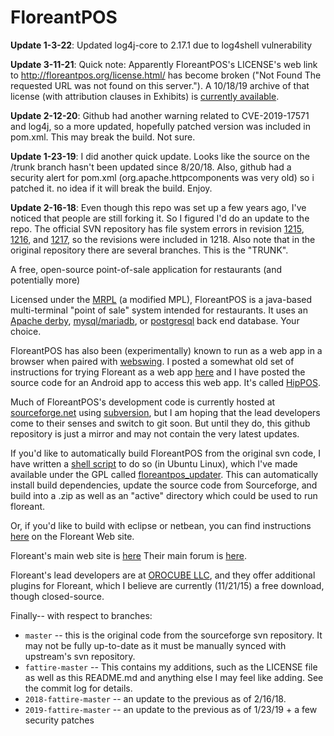 # FloreantPOS

**Update 1-3-22**:  Updated log4j-core to 2.17.1 due to log4shell vulnerability

**Update 3-11-21**:  Quick note:  Apparently FloreantPOS's LICENSE's web link to http://floreantpos.org/license.html/ has become broken ("Not Found The requested URL was not found on this server.").  A 10/18/19 archive of that license (with attribution clauses in Exhibits) is [currently available](http://web.archive.org/web/20191018191240/http://floreantpos.org:80/license.html/).

**Update 2-12-20**:  Github had another warning related to CVE-2019-17571 and log4j, so a more updated, hopefully patched version was included in pom.xml.  This may break the build.  Not sure.

**Update 1-23-19**:  I did another quick update.  Looks like the source on the /trunk branch hasn't been updated since 8/20/18.  Also, github had a security alert
for pom.xml (org.apache.httpcomponents was very old) so i patched it.  no idea if it will break the build.  Enjoy.

**Update 2-16-18**:  Even though this repo was set up a few years ago, I've noticed that people are still forking it.  So I figured I'd do an update to the repo.  The official SVN repository has file system errors in revision [1215](https://sourceforge.net/p/floreantpos/code/1215), [1216](https://sourceforge.net/p/floreantpos/code/1216), and [1217](https://sourceforge.net/p/floreantpos/code/1216),
 so the revisions were included in 1218.  Also note that in the original repository there are several branches.  This is the "TRUNK".

A free, open-source point-of-sale application for restaurants (and potentially more)

Licensed under the [MRPL](http://www.floreantpos.org/license.html) (a modified MPL), FloreantPOS is a
java-based multi-terminal "point of sale" system intended for restaurants.  It uses an [Apache derby](https://db.apache.org/derby/),
[mysql/mariadb](https://mariadb.org/), or [postgresql](https://postgresql.org) back end database.  Your choice.

FloreantPOS has also been (experimentally) known to run as a web app in a browser when paired with [webswing](http://webswing.org/#!/home).  I posted a somewhat
old set of instructions for trying Floreant as a web app [here](https://fat-tire.github.io/floreantpos.html) and I have posted the source code for an Android app to access this web app.  It's called <a href="https://www.github.com/fat-tire/hippos">HipPOS</a>.

Much of FloreantPOS's development code is currently hosted at [sourceforge.net](http://sourceforge.net/projects/floreantpos/) using [subversion](https://subversion.apache.org/), but I am hoping that the lead developers come to their senses and switch to git soon.  But until they do, this github repository
is just a mirror and may not contain the very latest updates.

If you'd like to automatically build FloreantPOS from the original svn code, I have written a [shell script](https://en.wikipedia.org/wiki/Bash_(Unix_shell)) to do so (in Ubuntu Linux), which
I've made available under the GPL called [floreantpos_updater](https://github.com/fat-tire/floreantpos_updater).  This can automatically install build dependencies, update the source code from Sourceforge, and build into a .zip as well as an "active" directory which could be used to run floreant.

Or, if you'd like to build with eclipse or netbean, you can find instructions [here](http://floreant.org/support/development/#tab-1436629735676-3-1) on the Floreant Web site.

Floreant's main web site is [here](http://floreant.org)
Their main forum is [here](http://forum.floreantpos.org/forumdisplay.php?2-Main-Forum).

Floreant's lead developers are at [OROCUBE LLC](https://orocube.com/), and they offer additional plugins for Floreant, which I believe are currently (11/21/15) a free download, though closed-source.

Finally-- with respect to branches:

* `master` -- this is the original code from the sourceforge svn repository.  It may not be fully up-to-date as it must be manually synced with upstream's svn repository.
* `fattire-master` -- This contains my additions, such as the LICENSE file as well as this README.md and anything else I may feel like adding.  See the commit log for details.
* `2018-fattire-master` -- an update to the previous as of 2/16/18.
* `2019-fattire-master` -- an update to the previous as of 1/23/19 + a few security patches
